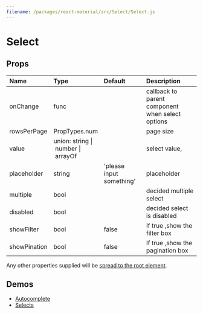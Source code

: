 ```yaml
---
filename: /packages/react-material/src/Select/Select.js
---
```


<!--- This documentation is automatically generated, do not try to edit it. -->

# Select



## Props

| Name | Type | Default | Description |
|:-----|:-----|:--------|:------------|
| <span class="prop-name">onChange</span> | <span class="prop-type">func |  | callback to parent component when select options |
| <span class="prop-name">rowsPerPage</span> | <span class="prop-type">PropTypes.num |  | page size |
| <span class="prop-name">value</span> | <span class="prop-type">union:&nbsp;string&nbsp;&#124;<br>&nbsp;number&nbsp;&#124;<br>&nbsp;arrayOf<br> |  | select value, |
| <span class="prop-name">placeholder</span> | <span class="prop-type">string | <span class="prop-default">'please input something'</span> | placeholder |
| <span class="prop-name">multiple</span> | <span class="prop-type">bool |  | decided multiple select |
| <span class="prop-name">disabled</span> | <span class="prop-type">bool |  | decided select is disabled |
| <span class="prop-name">showFilter</span> | <span class="prop-type">bool | <span class="prop-default">false</span> | If true ,show the filter box |
| <span class="prop-name">showPination</span> | <span class="prop-type">bool | <span class="prop-default">false</span> | If true ,show the pagination box |

Any other properties supplied will be [spread to the root element](/guides/api#spread).

## Demos

- [Autocomplete](/demos/autocomplete)
- [Selects](/demos/selects)

